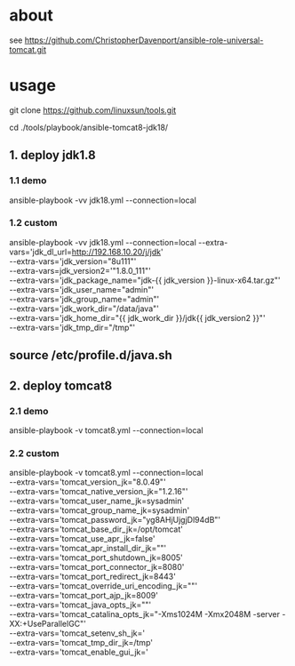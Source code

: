 # about

see https://github.com/ChristopherDavenport/ansible-role-universal-tomcat.git


# usage


git clone https://github.com/linuxsun/tools.git

cd ./tools/playbook/ansible-tomcat8-jdk18/


## 1. deploy jdk1.8

### 1.1 demo

ansible-playbook -vv jdk18.yml --connection=local


### 1.2 custom

ansible-playbook -vv jdk18.yml --connection=local --extra-vars='jdk_dl_url=http://192.168.10.20/j/jdk' \
--extra-vars='jdk_version="8u111"' \
--extra-vars=jdk_version2='"1.8.0_111"' \
--extra-vars='jdk_package_name="jdk-{{ jdk_version }}-linux-x64.tar.gz"' \
--extra-vars='jdk_user_name="admin"' \
--extra-vars='jdk_group_name="admin"' \
--extra-vars='jdk_work_dir="/data/java"' \
--extra-vars='jdk_home_dir="{{ jdk_work_dir }}/jdk{{ jdk_version2 }}"' \
--extra-vars='jdk_tmp_dir="/tmp"'


## source /etc/profile.d/java.sh


## 2. deploy tomcat8


### 2.1 demo

ansible-playbook -v tomcat8.yml --connection=local 


### 2.2 custom

ansible-playbook -v tomcat8.yml --connection=local \
--extra-vars='tomcat_version_jk="8.0.49"' \
--extra-vars='tomcat_native_version_jk="1.2.16"' \
--extra-vars='tomcat_user_name_jk=sysadmin' \
--extra-vars='tomcat_group_name_jk=sysadmin' \
--extra-vars='tomcat_password_jk="yg8AHjUjgjDl94dB"' \
--extra-vars='tomcat_base_dir_jk=/opt/tomcat' \
--extra-vars='tomcat_use_apr_jk=false' \
--extra-vars='tomcat_apr_install_dir_jk=""' \
--extra-vars='tomcat_port_shutdown_jk=8005' \
--extra-vars='tomcat_port_connector_jk=8080' \
--extra-vars='tomcat_port_redirect_jk=8443' \
--extra-vars='tomcat_override_uri_encoding_jk=""' \
--extra-vars='tomcat_port_ajp_jk=8009' \
--extra-vars='tomcat_java_opts_jk=""' \
--extra-vars='tomcat_catalina_opts_jk="-Xms1024M -Xmx2048M -server -XX:+UseParallelGC"' \
--extra-vars='tomcat_setenv_sh_jk=' \
--extra-vars='tomcat_tmp_dir_jk=/tmp' \
--extra-vars='tomcat_enable_gui_jk=' 





